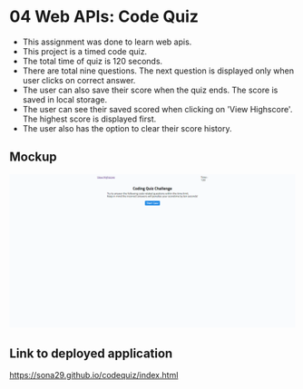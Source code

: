 # 04 Web APIs: Code Quiz

- This assignment was done to learn web apis.
- This project is a timed code quiz.
- The total time of quiz is 120 seconds.
- There are total nine questions. The next question is displayed only when user clicks on correct answer.
- The user can also save their score when the quiz ends. The score is saved in local storage.
- The user can see their saved scored when clicking on 'View Highscore'. The highest score is displayed first.
- The user also has the option to clear their score history.

## Mockup

![alt text](assets/images/codequiz.png)

## Link to deployed application

https://sona29.github.io/codequiz/index.html
